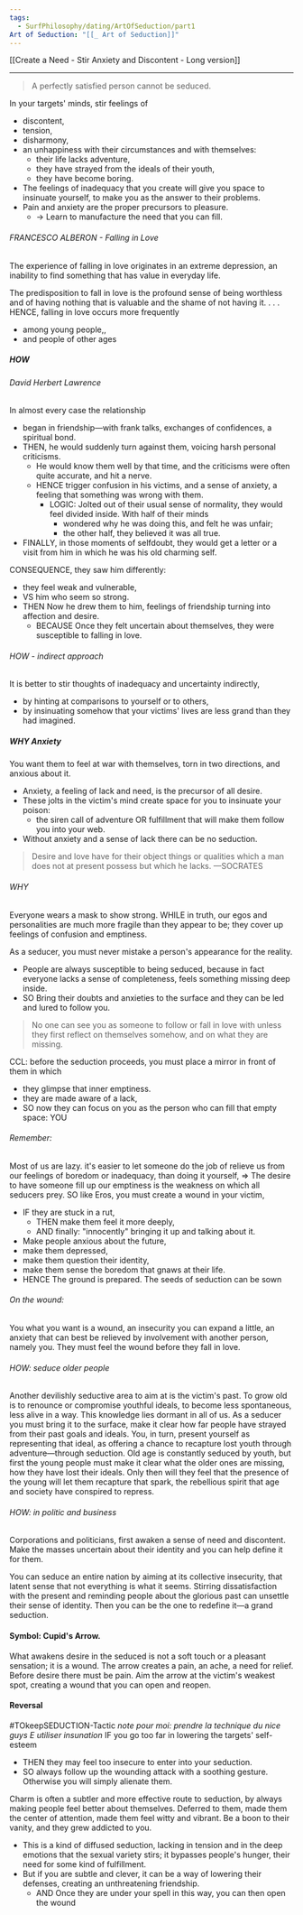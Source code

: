```yaml
---
tags:
  - SurfPhilosophy/dating/ArtOfSeduction/part1
Art of Seduction: "[[_ Art of Seduction]]"
---
```

[[Create a Need - Stir Anxiety and Discontent - Long version]]

---
> A perfectly satisfied person cannot be seduced. 

In your targets' minds, stir feelings of
- discontent,
- tension, 
- disharmony, 
- an unhappiness with their circumstances and with themselves:
	- their life lacks adventure, 
	- they have strayed from the ideals of their youth, 
	- they have become boring. 
- The feelings of inadequacy that you create will give you space to insinuate yourself, to make you as the answer to their problems.
- Pain and anxiety are the proper precursors to pleasure.
	- -> Learn to manufacture the need that you can fill.


###### FRANCESCO ALBERON - Falling in Love
The experience of falling in love originates in an extreme depression, an inability to find something that has value in everyday life.

The predisposition to fall in love is the profound sense of being worthless and of having nothing that is valuable and the shame of not having it. . . . HENCE, falling in love occurs more frequently
- among young people,,
- and people of other ages


##### HOW 
###### David Herbert Lawrence 
In almost every case the relationship
- began in friendship—with frank talks, exchanges of confidences, a spiritual bond. 
- THEN, he would suddenly turn against them, voicing harsh personal criticisms. 
	- He would know them well by that time, and the criticisms were often quite accurate, and hit a nerve. 
	- HENCE trigger confusion in his victims, and a sense of anxiety, a feeling that something was wrong with them. 
		- LOGIC: Jolted out of their usual sense of normality, they would feel divided inside. With half of their minds 
			- wondered why he was doing this, and felt he was unfair; 
			-  the other half, they believed it was all true. 
- FINALLY, in those moments of selfdoubt, they would get a letter or a visit from him in which he was his old charming self.

CONSEQUENCE, they saw him differently:
- they feel weak and vulnerable, 
- VS him who  seem so strong. 
- THEN Now he drew them to him, feelings of friendship turning into affection and desire. 
	- BECAUSE Once they felt uncertain about themselves, they were susceptible to falling in love.

###### HOW - indirect approach
It is better to stir thoughts of inadequacy and uncertainty indirectly, 
- by hinting at comparisons to yourself or to others, 
- by insinuating somehow that your victims' lives are less grand than they had imagined.

##### WHY Anxiety
You want them to feel at war with themselves, torn in two directions, and anxious about it. 
- Anxiety, a feeling of lack and need, is the precursor of all desire. 
- These jolts in the victim's mind create space for you to insinuate your poison:
	- the siren call of adventure OR fulfillment that will make them follow you into your web. 
- Without anxiety and a sense of lack there can be no seduction.

> Desire and love have for their object things or qualities which a man does not at present possess but which he lacks. —SOCRATES


###### WHY
Everyone wears a mask to show strong.
WHILE in truth, our egos and personalities are much more fragile than they appear to be; they cover up feelings of confusion and emptiness. 

As a seducer, you must never mistake a person's appearance for the reality. 
- People are always susceptible to being seduced, because in fact everyone lacks a sense of completeness, feels something missing deep inside. 
- SO Bring their doubts and anxieties to the surface and they can be led and lured to follow you. 

> No one can see you as someone to follow or fall in love with unless they first reflect on themselves somehow, and on what they are missing. 

CCL: before the seduction proceeds, you must place a mirror in front of them in which
- they glimpse that inner emptiness. 
- they are made aware of a lack, 
- SO now they can focus on you as the person who can fill that empty space: YOU


###### Remember:
Most of us are lazy. it's easier to let someone do the job of relieve us from our feelings of boredom or inadequacy, than doing it yourself,
=> The desire to have someone fill up our emptiness is the weakness on which all seducers prey. 
SO like Eros, you must create a wound in your victim,
- IF they are stuck in a rut, 
	- THEN make them feel it more deeply,
	- AND finally: "innocently" bringing it up and talking about it.
- Make people anxious about the future, 
- make them depressed, 
- make them question their identity,
- make them sense the boredom that gnaws at their life. 
- HENCE The ground is prepared. The seeds of seduction can be sown


###### On the wound:
You what you want is a wound, an insecurity you can expand a little, an anxiety that can best be relieved by involvement with another person, namely you. They must feel the wound before they fall in love.


###### HOW: seduce older people
Another devilishly seductive area to aim at is the victim's past. To grow old is to renounce or compromise youthful ideals, to become less spontaneous, less alive in a way. This knowledge lies dormant in all of us. As a seducer you must bring it to the surface, make it clear how far people have strayed from their past goals and ideals. You, in turn, present yourself as representing that ideal, as offering a chance to recapture lost youth through adventure—through seduction.
Old age is constantly seduced by youth, but first the young people must make it clear what the older ones are missing, how they have lost their ideals. Only then will they feel that the presence of the young will let them recapture that spark, the rebellious spirit that age and society have conspired to repress.


###### HOW: in politic and business
Corporations and politicians, first awaken a sense of need and discontent. Make the masses uncertain about their identity and you can help define it for them.

You can seduce an entire nation by aiming at its collective insecurity, that latent sense that not everything is what it seems. Stirring dissatisfaction with the present and reminding people about the glorious past can unsettle their sense of identity. Then you can be the one to redefine it—a grand seduction.


#### Symbol: Cupid's Arrow. 
What awakens desire in the seduced is not a soft touch or a pleasant sensation; it is a wound. The arrow creates a pain, an ache, a need for relief. Before desire there must be pain. Aim the arrow at the victim's weakest spot, creating a wound that you can open and reopen.

#### Reversal
#TOkeepSEDUCTION-Tactic 
*note pour moi: prendre la technique du nice guys E utiliser insunation*
IF you go too far in lowering the targets' self-esteem 
- THEN they may feel too insecure to enter into your seduction. 
- SO always follow up the wounding attack with a soothing gesture. Otherwise you will simply alienate them.


Charm is often a subtler and more effective route to seduction, by always making people feel better about themselves.  Deferred to them, made them the center of attention, made them feel witty and vibrant. Be a boon to their vanity, and they grew addicted to you.
- This is a kind of diffused seduction, lacking in tension and in the deep emotions that the sexual variety stirs; it bypasses people's hunger, their need for some kind of fulfillment.
- But if you are subtle and clever, it can be a way of lowering their defenses, creating an unthreatening friendship. 
	- AND Once they are under your spell in this way, you can then open the wound
